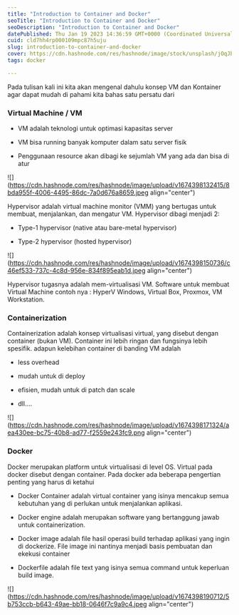 ```yaml
---
title: "Introduction to Container and Docker"
seoTitle: "Introduction to Container and Docker"
seoDescription: "Introduction to Container and Docker"
datePublished: Thu Jan 19 2023 14:36:59 GMT+0000 (Coordinated Universal Time)
cuid: cld7hh4rp000109mpc87h5uju
slug: introduction-to-container-and-docker
cover: https://cdn.hashnode.com/res/hashnode/image/stock/unsplash/jOqJbvo1P9g/upload/c1834ae6791ad2f9ff3dfe537917ff08.jpeg
tags: docker

---
```


Pada tulisan kali ini kita akan mengenal dahulu konsep VM dan Kontainer agar dapat mudah di pahami kita bahas satu persatu dari

### **Virtual Machine / VM**

* VM adalah teknologi untuk optimasi kapasitas server
    
* VM bisa running banyak komputer dalam satu server fisik
    
* Penggunaan resource akan dibagi ke sejumlah VM yang ada dan bisa di atur
    

![](https://cdn.hashnode.com/res/hashnode/image/upload/v1674398132415/8bda955f-4006-4495-86dc-7a0d676a8659.jpeg align="center")

Hypervisor adalah virtual machine monitor (VMM) yang bertugas untuk membuat, menjalankan, dan mengatur VM. Hypervisor dibagi menjadi 2:

* Type-1 hypervisor (native atau bare-metal hypervisor)
    
* Type-2 hypervisor (hosted hypervisor)
    

![](https://cdn.hashnode.com/res/hashnode/image/upload/v1674398150736/c46ef533-737c-4c8d-956e-834f895eab1d.jpeg align="center")

Hypervisor tugasnya adalah mem-virtualisasi VM. Software untuk membuat Virtual Machine contoh nya : HyperV Windows, Virtual Box, Proxmox, VM Workstation.

### **Containerization**

Containerization adalah konsep virtualisasi virtual, yang disebut dengan container (bukan VM). Container ini lebih ringan dan fungsinya lebih spesifik. adapun kelebihan container di banding VM adalah

* less overhead
    
* mudah untuk di deploy
    
* efisien, mudah untuk di patch dan scale
    
* dll....
    

![](https://cdn.hashnode.com/res/hashnode/image/upload/v1674398171324/aea430ee-bc75-40b8-ad77-f2559e243fc9.png align="center")

### **Docker**

Docker merupakan platform untuk virtualisasi di level OS. Virtual pada docker disebut dengan container. Pada docker ada beberapa pengertian penting yang harus di ketahui

* Docker Container adalah virtual container yang isinya mencakup semua kebutuhan yang di perlukan untuk menjalankan aplikasi.
    
* Docker engine adalah merupakan software yang bertanggung jawab untuk containerization.
    
* Docker image adalah file hasil operasi build terhadap aplikasi yang ingin di dockerize. File image ini nantinya menjadi basis pembuatan dan ekekusi container
    
* Dockerfile adalah file text yang isinya semua command untuk keperluan build image.
    

![](https://cdn.hashnode.com/res/hashnode/image/upload/v1674398190712/5b753ccb-b643-49ae-bb18-0646f7c9a9c4.jpeg align="center")